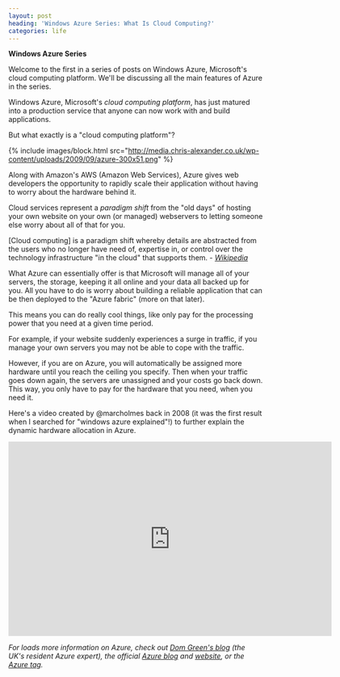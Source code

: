 ```yaml
---
layout: post
heading: 'Windows Azure Series: What Is Cloud Computing?'
categories: life
---
```


**Windows Azure Series**

Welcome to the first in a series of posts on Windows Azure, Microsoft's cloud computing platform. We'll be discussing all the main features of Azure in the series.

Windows Azure, Microsoft's *cloud computing platform*, has just matured into a production service that anyone can now work with and build applications.

But what exactly is a "cloud computing platform"?

{% include images/block.html src="http://media.chris-alexander.co.uk/wp-content/uploads/2009/09/azure-300x51.png" %}

Along with Amazon's AWS (Amazon Web Services), Azure gives web developers the opportunity to rapidly scale their application without having to worry about the hardware behind it.

Cloud services represent a *paradigm shift* from the "old days" of hosting your own website on your own (or managed) webservers to letting someone else worry about all of that for you.

[Cloud computing] is a paradigm shift whereby details are abstracted from the users who no longer have need of, expertise in, or control over the technology infrastructure "in the cloud" that supports them. - *[Wikipedia](http://en.wikipedia.org/wiki/Cloud_computing)*

What Azure can essentially offer is that Microsoft will manage all of your servers, the storage, keeping it all online and your data all backed up for you. All you have to do is worry about building a reliable application that can be then deployed to the "Azure fabric" (more on that later).

This means you can do really cool things, like only pay for the processing power that you need at a given time period.

For example, if your website suddenly experiences a surge in traffic, if you manage your own servers you may not be able to cope with the traffic.

However, if you are on Azure, you will automatically be assigned more hardware until you reach the ceiling you specify. Then when your traffic goes down again, the servers are unassigned and your costs go back down. This way, you only have to pay for the hardware that you need, when you need it.

Here's a video created by @marcholmes back in 2008 (it was the first result when I searched for "windows azure explained"!) to further explain the dynamic hardware allocation in Azure.

<span class="youtube"><iframe title="YouTube video player" class="youtube-player" type="text/html" width="640" height="385" src="http://www.youtube.com/embed/NZO9YE1ZvqE?wmode=transparent&amp;fs=1&amp;hl=en&amp;modestbranding=1&amp;iv_load_policy=3&amp;showsearch=0&amp;rel=0&amp;theme=dark&amp;hd=1" frameborder="0" allowfullscreen=""></iframe></span>

*For loads more information on Azure, check out [Dom Green's blog](http://domgreen.com) (the UK's resident Azure expert), the official [Azure blog](http://blogs.msdn.com/windowsazure/) and [website](http://www.microsoft.com/windowsazure/), or the [Azure tag](http://www.chris-alexander.co.uk/tag/azure).*